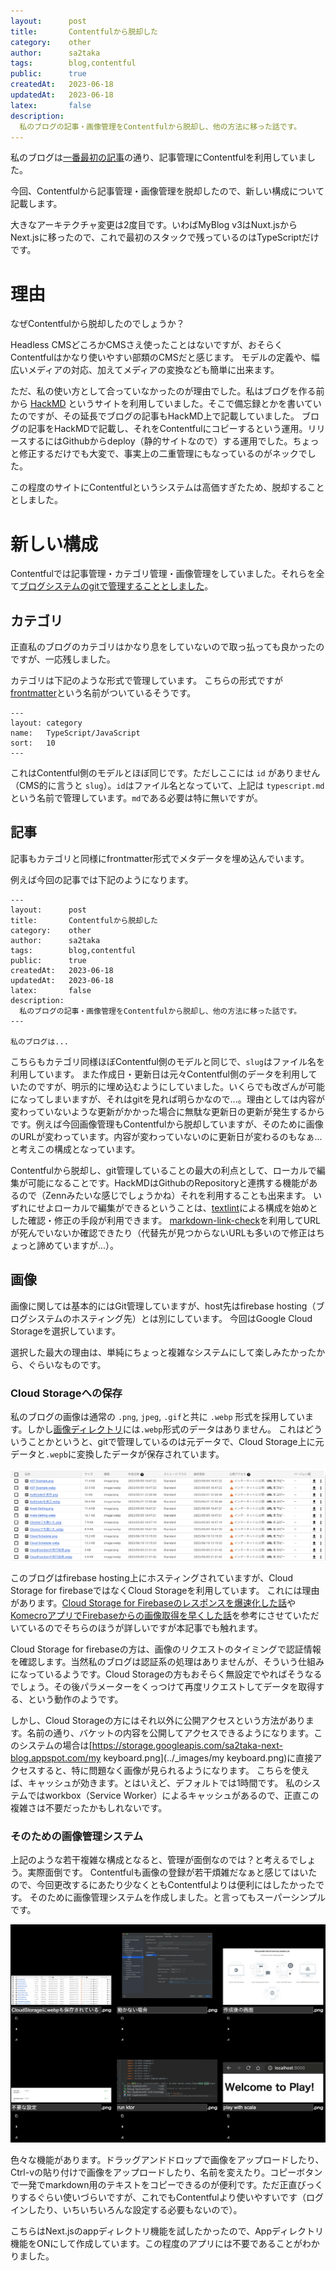 ```yaml
---
layout:      post
title:       Contentfulから脱却した
category:    other
author:      sa2taka
tags:        blog,contentful
public:      true
createdAt:   2023-06-18
updatedAt:   2023-06-18
latex:       false
description:
  私のブログの記事・画像管理をContentfulから脱却し、他の方法に移った話です。
---
```


私のブログは[一番最初の記事](https://blog.sa2taka.com/post/blog-created-with-nuxt-typescript-contentful-and-etc/)の通り、記事管理にContentfulを利用していました。

今回、Contentfulから記事管理・画像管理を脱却したので、新しい構成について記載します。

大きなアーキテクチャ変更は2度目です。いわばMyBlog v3はNuxt.jsからNext.jsに移ったので、これで最初のスタックで残っているのはTypeScriptだけです。

# 理由

なぜContentfulから脱却したのでしょうか？

Headless CMSどころかCMSさえ使ったことはないですが、おそらくContentfulはかなり使いやすい部類のCMSだと感じます。
モデルの定義や、幅広いメディアの対応、加えてメディアの変換なども簡単に出来ます。

ただ、私の使い方として合っていなかったのが理由でした。私はブログを作る前から [HackMD](https://hackmd.io/?nav=overview) というサイトを利用していました。そこで備忘録とかを書いていたのですが、その延長でブログの記事もHackMD上で記載していました。
ブログの記事をHackMDで記載し、それをContentfulにコピーするという運用。リリースするにはGithubからdeploy（静的サイトなので）する運用でした。ちょっと修正するだけでも大変で、事実上の二重管理にもなっているのがネックでした。

この程度のサイトにContentfulというシステムは高価すぎたため、脱却することとしました。

# 新しい構成

Contentfulでは記事管理・カテゴリ管理・画像管理をしていました。それらを全て[ブログシステムのgitで管理することとしました](https://github.com/sa2taka/next-blog/tree/main/_data)。

## カテゴリ

正直私のブログのカテゴリはかなり息をしていないので取っ払っても良かったのですが、一応残しました。

カテゴリは下記のような形式で管理しています。
こちらの形式ですが [frontmatter](https://middlemanapp.com/jp/basics/frontmatter/)という名前がついているそうです。

```
---
layout: category
name:   TypeScript/JavaScript
sort:   10
---
```

これはContentful側のモデルとほぼ同じです。ただしここには `id` がありません（CMS的に言うと `slug`）。`id`はファイル名となっていて、上記は `typescript.md` という名前で管理しています。`md`である必要は特に無いですが。

## 記事

記事もカテゴリと同様にfrontmatter形式でメタデータを埋め込んでいます。

例えば今回の記事では下記のようになります。

```
---
layout:      post
title:       Contentfulから脱却した
category:    other
author:      sa2taka
tags:        blog,contentful
public:      true
createdAt:   2023-06-18
updatedAt:   2023-06-18
latex:       false
description:
  私のブログの記事・画像管理をContentfulから脱却し、他の方法に移った話です。
---

私のブログは...
```

こちらもカテゴリ同様ほぼContentful側のモデルと同じで、`slug`はファイル名を利用しています。
また作成日・更新日は元々Contentful側のデータを利用していたのですが、明示的に埋め込むようにしていました。いくらでも改ざんが可能になってしまいますが、それはgitを見れば明らかなので...。理由としては内容が変わっていないような更新がかかった場合に無駄な更新日の更新が発生するからです。例えば今回画像管理もContentfulから脱却していますが、そのために画像のURLが変わっています。内容が変わっていないのに更新日が変わるのもなぁ...と考えこの構成となっています。

Contentfulから脱却し、git管理していることの最大の利点として、ローカルで編集が可能になることです。HackMDはGithubのRepositoryと連携する機能があるので（Zennみたいな感じでしょうかね）それを利用することも出来ます。
いずれにせよローカルで編集ができるということは、[textlint](https://textlint.github.io/)による構成を始めとした確認・修正の手段が利用できます。
[markdown-link-check](https://github.com/marketplace/actions/markdown-link-check)を利用してURLが死んでいないか確認できたり（代替先が見つからないURLも多いので修正はちょっと諦めていますが...）。

## 画像

画像に関しては基本的にはGit管理していますが、host先はfirebase hosting（ブログシステムのホスティング先）とは別にしています。
今回はGoogle Cloud Storageを選択しています。

選択した最大の理由は、単純にちょっと複雑なシステムにして楽しみたかったから、ぐらいなものです。

### Cloud Storageへの保存

私のブログの画像は通常の `.png`, `jpeg`, `.gif`と共に `.webp` 形式を採用しています。しかし[画像ディレクトリ](https://github.com/sa2taka/next-blog/tree/main/_data/_images)には`.webp`形式のデータはありません。
これはどういうことかというと、gitで管理しているのは元データで、Cloud Storage上に元データと`.wepb`に変換したデータが保存されています。

![CloudStorageにwebpも保存されている](../_images/CloudStorageにwebpも保存されている.png)

このブログはfirebase hosting上にホスティングされていますが、Cloud Storage for firebaseではなくCloud Storageを利用しています。
これには理由があります。[Cloud Storage for Firebaseのレスポンスを爆速化した話](https://qiita.com/qrusadorz/items/4a8e62c20bc788ab0585)や[KomecroアプリでFirebaseからの画像取得を早くした話](https://techlife.cookpad.com/entry/2018/11/02/100000)を参考にさせていただいているのでそちらのほうが詳しいですが本記事でも触れます。

Cloud Storage for firebaseの方は、画像のリクエストのタイミングで認証情報を確認します。当然私のブログは認証系の処理はありませんが、そういう仕組みになっているようです。Cloud Storageの方もおそらく無設定でやればそうなるでしょう。その後パラメーターをくっつけて再度リクエストしてデータを取得する、という動作のようです。

しかし、Cloud Storageの方にはそれ以外に公開アクセスという方法があります。名前の通り、バケットの内容を公開してアクセスできるようになります。このシステムの場合は[https://storage.googleapis.com/sa2taka-next-blog.appspot.com/my keyboard.png](../_images/my keyboard.png)に直接アクセスすると、特に問題なく画像が見られるようになります。
こちらを使えば、キャッシュが効きます。とはいえど、デフォルトでは1時間です。
私のシステムではworkbox（Service Worker）によるキャッシュがあるので、正直この複雑さは不要だったかもしれないです。

### そのための画像管理システム

上記のような若干複雑な構成となると、管理が面倒なのでは？と考えるでしょう。実際面倒です。
Contentfulも画像の登録が若干煩雑だなぁと感じてはいたので、今回更改するにあたり少なくともContentfulよりは便利にはしたかったです。
そのために画像管理システムを作成しました。と言ってもスーパーシンプルです。

![自作の画像管理システム](../_images/自作の画像管理システム.png)

色々な機能があります。ドラッグアンドドロップで画像をアップロードしたり、Ctrl-vの貼り付けで画像をアップロードしたり、名前を変えたり。コピーボタンで一発でmarkdown用のテキストをコピーできるのが便利です。ただ正直びっくりするぐらい使いづらいですが、これでもContentfulより使いやすいです（ログインしたり、いちいちいろんな設定する必要もないので）。

こちらはNext.jsのappディレクトリ機能を試したかったので、Appディレクトリ機能をONにして作成しています。この程度のアプリには不要であることがわかりました。
